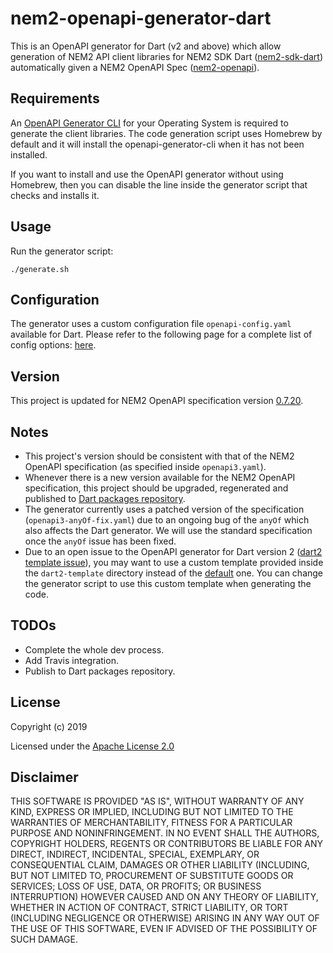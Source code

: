 # nem2-openapi-generator-dart
This is an OpenAPI generator for Dart (v2 and above) which allow generation of NEM2 API client libraries for NEM2 SDK Dart ([nem2-sdk-dart][nem2-sdk-dart-repo]) automatically given a NEM2 OpenAPI Spec ([nem2-openapi][nem2-openapi-spec-repo]).

## Requirements
An [OpenAPI Generator CLI][openapi-generator-cli-docs] for your Operating System is required to generate the client libraries.
The code generation script uses Homebrew by default and it will install the openapi-generator-cli when it has not been installed.

If you want to install and use the OpenAPI generator without using Homebrew, then you can disable the line inside the generator script that checks and installs it.

## Usage
Run the generator script:
```$bash
./generate.sh
```

## Configuration
The generator uses a custom configuration file `openapi-config.yaml` available for Dart. Please refer to the following page for a complete list of config options: [here][openapi-genrator-dart2-configs].

## Version
This project is updated for NEM2 OpenAPI specification version [0.7.20][nem2-openapi-spec-file].

## Notes
* This project's version should be consistent with that of the NEM2 OpenAPI specification (as specified inside `openapi3.yaml`). 
* Whenever there is a new version available for the NEM2 OpenAPI specification, this project should be upgraded, regenerated and published to [Dart packages repository][dart-packages-repo].
* The generator currently uses a patched version of the specification (`openapi3-anyOf-fix.yaml`) due to an ongoing bug of the `anyOf` which also affects the Dart generator. We will use the standard specification once the `anyOf` issue has been fixed.
* Due to an open issue to the OpenAPI generator for Dart version 2 ([dart2 template issue][openapi-generator-dart2-template-issue]), you may want to use a custom template provided inside the `dart2-template` directory instead of the [default][openapi-generator-dart2-default-template] one. You can change the generator script to use this custom template when generating the code.

## TODOs
* Complete the whole dev process.
* Add Travis integration.
* Publish to Dart packages repository. 

## License
Copyright (c) 2019

Licensed under the [Apache License 2.0](LICENSE)

## Disclaimer
THIS SOFTWARE IS PROVIDED "AS IS", WITHOUT WARRANTY OF ANY KIND, EXPRESS OR IMPLIED, INCLUDING BUT NOT LIMITED TO THE WARRANTIES OF MERCHANTABILITY, FITNESS FOR A PARTICULAR PURPOSE AND NONINFRINGEMENT. IN NO EVENT SHALL THE AUTHORS, COPYRIGHT HOLDERS, REGENTS OR CONTRIBUTORS BE LIABLE FOR ANY DIRECT, INDIRECT, INCIDENTAL, SPECIAL, EXEMPLARY, OR CONSEQUENTIAL CLAIM, DAMAGES OR OTHER LIABILITY (INCLUDING, BUT NOT LIMITED TO, PROCUREMENT OF SUBSTITUTE GOODS OR SERVICES; LOSS OF USE, DATA, OR PROFITS; OR BUSINESS INTERRUPTION) HOWEVER CAUSED AND ON ANY THEORY OF LIABILITY, WHETHER IN ACTION OF CONTRACT, STRICT LIABILITY, OR TORT (INCLUDING NEGLIGENCE OR OTHERWISE) ARISING IN ANY WAY OUT OF THE USE OF THIS SOFTWARE, EVEN IF ADVISED OF THE POSSIBILITY OF SUCH DAMAGE.

[nem2-sdk-dart-repo]: https://github.com/fajarvm/nem2-sdk-dart
[nem2-openapi-spec-repo]: https://github.com/nemtech/nem2-openapi/tree/master/spec
[nem2-openapi-spec-file]: https://github.com/nemtech/nem2-openapi/blob/master/spec/openapi3.yaml
[openapi-generator-cli-docs]: https://openapi-generator.tech/docs/installation
[openapi-generator-anyof-issue634]: https://github.com/OpenAPITools/openapi-generator/issues/634
[openapi-generator-dart2-template-issue]: https://github.com/OpenAPITools/openapi-generator/pull/3656
[openapi-generator-dart2-default-template]: https://github.com/OpenAPITools/openapi-generator/tree/master/modules/openapi-generator/src/main/resources/dart2
[openapi-genrator-dart2-configs]: https://openapi-generator.tech/docs/generators/dart
[dart-packages-repo]: https://pub.dev
